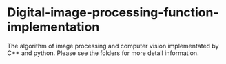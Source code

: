 # Digital-image-processing-function-implementation
The algorithm of image processing and computer vision  implementated by C++ and python. Please see the folders for more detail information.
